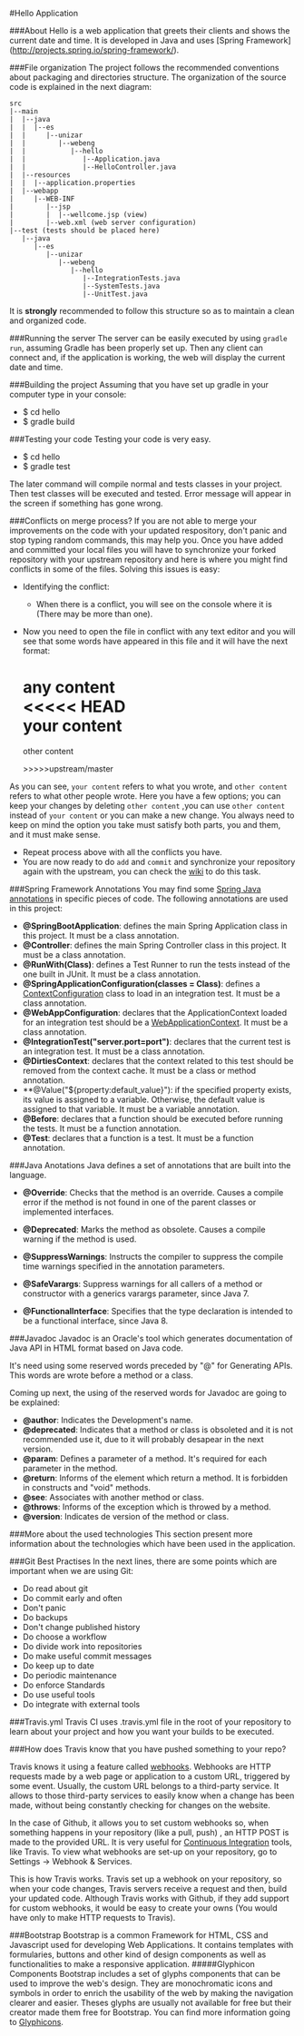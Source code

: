 #Hello Application

###About
Hello is a web application that greets their clients and shows the current date and time. It is developed in Java and uses [Spring Framework] (http://projects.spring.io/spring-framework/).

###File organization
The project follows the recommended conventions about packaging and directories structure. The organization of the source code is explained in the next diagram:

```
src
|--main
|  |--java
|  |  |--es
|  |     |--unizar
|  |        |--webeng
|  |           |--hello
|  |              |--Application.java
|  |              |--HelloController.java
|  |--resources
|  |  |--application.properties
|  |--webapp
|     |--WEB-INF
|        |--jsp
|        |  |--wellcome.jsp (view)
|        |--web.xml (web server configuration)
|--test (tests should be placed here)
   |--java
      |--es
         |--unizar
            |--webeng
               |--hello
                  |--IntegrationTests.java
                  |--SystemTests.java
                  |--UnitTest.java
```

It is **strongly** recommended to follow this structure so as to maintain a clean and organized code.

###Running the server
The server can be easily executed by using `gradle run`, assuming Gradle has been properly set up. Then any client can connect and, if the application is working, the web will display the current date and time.

###Building the project
Assuming that you have set up gradle in your computer type in your console:
*	$ cd hello
*	$ gradle build
	
###Testing your code
Testing your code is very easy. 
*	$ cd hello
*	$ gradle test

The later command will compile normal and tests classes in your project. Then test classes will be executed and tested.
Error message will appear in the screen if something has gone wrong.
	
###Conflicts on merge process?
If you are not able to merge your improvements on the code with your updated respository, don't panic  and stop typing random commands, this may help you.  Once you have added and committed your local files you will have to synchronize your forked repository  with your upstream repository and here is where you might find conflicts in some of the files. Solving  this issues is easy:

* Identifying the conflict:
  * When there is a conflict, you will see on the console where it is (There may be more than one).
* Now you need to open the file in conflict with any text editor and you will see that some words have appeared in this file and it will have the next format:

     any content  
     <<<<< HEAD  
     your content  
     =====  
     other content
     
     \>>>>>upstream/master
 
As you can see, `your content`  refers to what you wrote, and `other content` refers to what other people wrote. Here you have a few options; you can keep your changes by deleting `other content` ,you can use
`other content` instead of `your content` or you can make a new change. You always need to keep on mind the option you take must satisfy both parts, you and them, and it must make sense.

* Repeat process above with all the conflicts you have.
* You are now ready to do `add` and `commit` and synchronize your repository again with the upstream, you
can check the [wiki](https://github.com/UNIZAR-30246-WebEngineering/hello/wiki) to do this task.

###Spring Framework Annotations
You may find some [Spring Java annotations](http://docs.spring.io/spring/docs/current/javadoc-api/org/springframework/context/annotation/package-tree.html) in specific pieces of code. The following annotations are used in this project:
* **@SpringBootApplication**: defines the main Spring Application class in this project. It must be a class annotation.
* **@Controller**: defines the main Spring Controller class in this project. It must be a class annotation.
* **@RunWith(Class)**: defines a Test Runner to run the tests instead of the one built in JUnit. It must be a class annotation.
* **@SpringApplicationConfiguration(classes = Class)**: defines a [ContextConfiguration](http://docs.spring.io/spring-framework/docs/4.1.7.RELEASE/javadoc-api/org/springframework/test/context/ContextConfiguration.html) class to load in an integration test. It must be a class annotation.
* **@WebAppConfiguration**: declares that the ApplicationContext loaded for an integration test should be a [WebApplicationContext](http://docs.spring.io/spring-framework/docs/3.2.0.BUILD-SNAPSHOT/api/org/springframework/test/context/web/WebAppConfiguration.html). It must be a class annotation.
* **@IntegrationTest("server.port=port")**: declares that the current test is an integration test. It must be a class annotation.
* **@DirtiesContext**: declares that the context related to this test should be removed from the context cache. It must be a class or method annotation.
* **@Value("${property:default_value}"): if the specified property exists, its value is assigned to a variable. Otherwise, the default value is assigned to that variable. It must be a variable annotation.
* **@Before**: declares that a function should be executed before running the tests. It must be a function annotation.
* **@Test**: declares that a function is a test. It must be a function annotation.

###Java Anotations
Java defines a set of annotations that are built into the language.

* **@Override**: Checks that the method is an override. Causes a compile error if the method is not found in one of the parent classes or implemented interfaces.

* **@Deprecated**: Marks the method as obsolete. Causes a compile warning if the method is used.

* **@SuppressWarnings**: Instructs the compiler to suppress the compile time warnings specified in the annotation parameters.

* **@SafeVarargs**: Suppress warnings for all callers of a method or constructor with a generics varargs parameter, since Java 7.

* **@FunctionalInterface**: Specifies that the type declaration is intended to be a functional interface, since Java 8.

###Javadoc
Javadoc is an Oracle's tool which generates documentation of Java API in HTML format based on Java code.

It's need using some reserved words preceded by "@" for Generating APIs. This words are wrote before a method or a class.

Coming up next, the using of the reserved words for Javadoc are going to be explained:

* **@author**: Indicates the Development's name.
* **@deprecated**: Indicates that a method or class is obsoleted and it is not recommended use it, due to it will probably desapear in the next version.
* **@param**: Defines a parameter of a method. It's required for each parameter in the method.
* **@return**: Informs of the element which return a method. It is forbidden in constructs and "void" methods.
* **@see**: Associates with another method or class.
* **@throws**: Informs of the exception which is throwed by a method.
* **@version**: Indicates de version of the method or class.

###More about the used technologies
This section present more information about the technologies which have been used in the application.


###Git Best Practises
In the next lines, there are some points which are important when we are using Git:

* Do read about git
* Do commit early and often
* Don't panic
* Do backups
* Don't change published history
* Do choose a workflow
* Do divide work into repositories
* Do make useful commit messages
* Do keep up to date
* Do periodic maintenance
* Do enforce Standards
* Do use useful tools
* Do integrate with external tools


###Travis.yml
Travis CI uses .travis.yml file in the root of your repository to learn about your project and how you want your builds to be executed.


###How does Travis know that you have pushed something to your repo?

Travis knows it using a feature called [webhooks](https://en.wikipedia.org/wiki/Webhook). Webhooks are HTTP requests made by a web page or application to a custom URL, triggered by some event. Usually, the custom URL belongs to a third-party service.
It allows to those third-party services to easily know when a change has been made, without being constantly checking for changes on the website.

In the case of Github, it allows you to set custom webhooks so, when something happens in your repository (like a pull, push) , an HTTP POST is made to the provided URL. It is very useful for [Continuous Integration](https://en.wikipedia.org/wiki/Continuous_integration) tools, like Travis. To view what webhooks are set-up on your repository, go to Settings -> Webhook & Services.

This is how Travis works. Travis set up a webhook on your repository, so when your code changes, Travis servers receive a request and then, build your updated code. Although Travis works with Github, if they add support for custom webhooks, it would be easy to create your owns (You would have only to make HTTP requests to Travis). 

###Bootstrap
Bootstrap is a common Framework for HTML, CSS and Javascript used for developing Web Applications. It
contains templates with formularies, buttons and other kind of design components as well as functionalities to make a responsive application.
#####Glyphicon Components
  Bootstrap includes a set of glyphs components that can be used to improve the web's design. They are
  monochromatic icons and symbols in order to enrich the usability of the web by making the navigation
  clearer and easier. Theses glyphs are usually not available for free but their creator made them free
  for Bootstrap. You can find more information going to [Glyphicons](http://glyphicons.com).